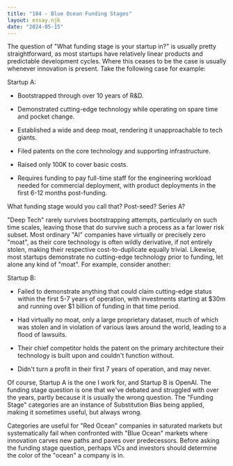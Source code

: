 ```yaml
---
title: "184 - Blue Ocean Funding Stages"
layout: essay.njk
date: "2024-05-15"
---
```


The question of "What funding stage is your startup in?" is usually pretty straightforward, as most startups have relatively linear products and predictable development cycles. Where this ceases to be the case is usually whenever innovation is present. Take the following case for example:

Startup A:

- Bootstrapped through over 10 years of R&D.

- Demonstrated cutting-edge technology while operating on spare time and pocket change.

- Established a wide and deep moat, rendering it unapproachable to tech giants.

- Filed patents on the core technology and supporting infrastructure.

- Raised only 100K to cover basic costs.

- Requires funding to pay full-time staff for the engineering workload needed for commercial deployment, with product deployments in the first 6-12 months post-funding.

What funding stage would you call that? Post-seed? Series A?

"Deep Tech" rarely survives bootstrapping attempts, particularly on such time scales, leaving those that do survive such a process as a far lower risk subset. Most ordinary "AI" companies have virtually or precisely zero "moat", as their core technology is often wildly derivative, if not entirely stolen, making their respective cost-to-duplicate equally trivial. Likewise, most startups demonstrate no cutting-edge technology prior to funding, let alone any kind of "moat". For example, consider another:

Startup B:

- Failed to demonstrate anything that could claim cutting-edge status within the first 5-7 years of operation, with investments starting at $30m and running over $1 billion of funding in that time period.

- Had virtually no moat, only a large proprietary dataset, much of which was stolen and in violation of various laws around the world, leading to a flood of lawsuits.

- Their chief competitor holds the patent on the primary architecture their technology is built upon and couldn't function without.

- Didn't turn a profit in their first 7 years of operation, and may never.

Of course, Startup A is the one I work for, and Startup B is OpenAI. The funding stage question is one that we've debated and struggled with over the years, partly because it is usually the wrong question. The "Funding Stage" categories are an instance of Substitution Bias being applied, making it sometimes useful, but always wrong.

Categories are useful for "Red Ocean" companies in saturated markets but systematically fail when confronted with "Blue Ocean" markets where innovation carves new paths and paves over predecessors. Before asking the funding stage question, perhaps VCs and investors should determine the color of the "ocean" a company is in.
